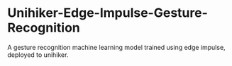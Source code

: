 # Unihiker-Edge-Impulse-Gesture-Recognition
A gesture recognition machine learning model trained using edge impulse, deployed to unihiker.
